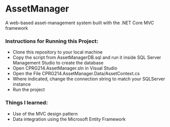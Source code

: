 # AssetManager
A web-based asset-management system built with the .NET Core MVC framework

### Instructions for Running this Project:
- Clone this repository to your local machine
- Copy the script from AssetManagerDB.sql and run it inside SQL Server Management Studio to create the database
- Open CPRG214.AssetManager.sln in Visual Studio
- Open the File CPRG214.AssetManager.Data/AssetContext.cs
- Where indicated, change the connection string to match your SQLServer instance
- Run the project

### Things I learned:
- Use of the MVC design pattern
- Data integration using the Microsoft Entity Framework
